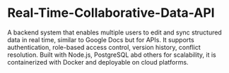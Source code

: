 # Real-Time-Collaborative-Data-API
A backend system that enables multiple users to edit and sync structured data in real time, similar to Google Docs but for APIs. It supports authentication, role-based access control, version history, conflict resolution. Built with Node.js, PostgreSQL abd others for scalability, it is containerized with Docker and deployable on cloud platforms.
